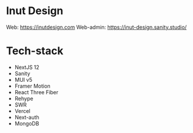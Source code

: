 # Inut Design

Web: https://inutdesign.com
Web-admin: https://inut-design.sanity.studio/

# Tech-stack
- NextJS 12
- Sanity
- MUI v5
- Framer Motion
- React Three Fiber
- Rehype
- SWR
- Vercel
- Next-auth
- MongoDB
